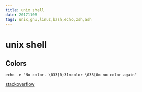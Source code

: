 ```yaml
---
title: unix shell
date: 20171106
tags: unix,gnu,linuz,bash,echo,zsh,ash
---
```


# unix shell

## Colors

`echo -e "No color. \033[0;31mcolor \033[0m no color again"`

[stackoverflow](https://stackoverflow.com/questions/5947742/how-to-change-the-output-color-of-echo-in-linux)
